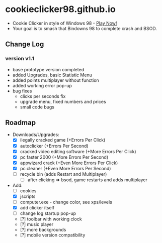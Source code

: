 # cookieclicker98.github.io

- Cookie Clicker in style of Windows 98 - <a href="https://cookieclicker98.github.io">Play Now!</a>
- Your goal is to smash that Bindowns 98 to complete crash and BSOD.

## Change Log

### version v1.1
  - base prototype version completed
  - added Upgrades, basic Statistic Menu
  - added points multiplayer without function
  - added working error pop-up
  - bug fixes
    - clicks per seconds fix
    - upgrade menu, fixed numbers and prices
    - small code bugs

## Roadmap

- Downloads/Upgrades:
  - [x] ilegally cracked game (+Errors Per Click)
  - [x] autoclicker (+Errors Per Second)
  - [x] cracked video editing software (+More Errors Per Click)
  - [x] pc faster 2000 (+More Errors Per Second)
  - [x] appwizard crack (+Even More Errors Per Click)
  - [x] pc cleaner (+Even More Errors Per Second)
  - [ ] recycle bin (adds Restart and Multiplayer)
    - [ ] after clicking => bsod, game restarts and adds multiplayer

- Add:
  - [ ] cookies
  - [x] jscripts
  - [ ] computer.exe - change color, see xps/levels
  - [x] add clicker itself
  - [ ] change log startup pop-up
  - [?] toolbar with working clock
  - [?] music player
  - [?] more backgrounds
  - [?] mobile version compatibility
